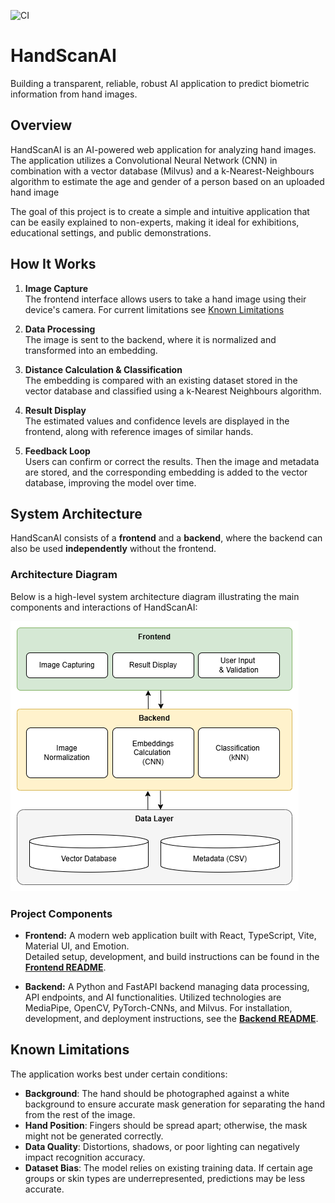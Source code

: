 ![CI](https://github.com/ZDDduesseldorf/HandScanAI/actions/workflows/ci.yml/badge.svg?branch=main)

# HandScanAI

Building a transparent, reliable, robust AI application to predict biometric information from hand images.

## Overview

HandScanAI is an AI-powered web application for analyzing hand images. The application utilizes a Convolutional Neural Network (CNN) in combination with a vector database (Milvus) and a k-Nearest-Neighbours algorithm to estimate the age and gender of a person based on an uploaded hand image

The goal of this project is to create a simple and intuitive application that can be easily explained to non-experts, making it ideal for exhibitions, educational settings, and public demonstrations.

## How It Works

1. **Image Capture**  
   The frontend interface allows users to take a hand image using their device's camera. For current limitations see [Known Limitations](#known-limitations)


2. **Data Processing**  
   The image is sent to the backend, where it is normalized and transformed into an embedding.

3. **Distance Calculation & Classification**  
   The embedding is compared with an existing dataset stored in the vector database and classified using a k-Nearest Neighbours algorithm. 

4. **Result Display**  
   The estimated values and confidence levels are displayed in the frontend, along with reference images of similar hands.

5. **Feedback Loop**  
   Users can confirm or correct the results. Then the image and metadata are stored, and the corresponding embedding is added to the vector database, improving the model over time.

## System Architecture

HandScanAI consists of a **frontend** and a **backend**, where the backend can also be used **independently** without the frontend.  

### **Architecture Diagram**
Below is a high-level system architecture diagram illustrating the main components and interactions of HandScanAI:

![HandScanAI Architecture](readme_data/HandScanAIArchitecture.png)

### Project Components

- **Frontend:** A modern web application built with React, TypeScript, Vite, Material UI, and Emotion.  
  Detailed setup, development, and build instructions can be found in the **[Frontend README](frontend/README.md)**.

- **Backend:** A Python and FastAPI backend managing data processing, API endpoints, and AI functionalities.
  Utilized technologies are MediaPipe, OpenCV, PyTorch-CNNs, and Milvus.
  For installation, development, and deployment instructions, see the **[Backend README](backend/README.md)**.


## Known Limitations

The application works best under certain conditions:

- **Background**: The hand should be photographed against a white background to ensure accurate mask generation for separating the hand from the rest of the image.
- **Hand Position**: Fingers should be spread apart; otherwise, the mask might not be generated correctly.
- **Data Quality**: Distortions, shadows, or poor lighting can negatively impact recognition accuracy.
- **Dataset Bias**: The model relies on existing training data. If certain age groups or skin types are underrepresented, predictions may be less accurate.

